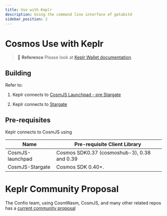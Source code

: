 ```yaml
---
title: Use with Keplr
description: Using the command line interface of gotabitd
sidebar_position: 2
---
```


# Cosmos Use with Keplr

>:memo: **Reference** Please look at [Keplr Wallet documentation](https://docs.keplr.app/). 

## Building

Refer to:

1. Keplr connects to [CosmJS Launchpad - pre Stargate](https://www.npmjs.com/package/@cosmjs/launchpad)

2. Keplr connects to [Stargate](https://www.npmjs.com/package/@cosmjs/stargate)


## Pre-requisites

Keplr connects to CosmJS using

| Name            | Pre-requisite Client Library               |
|-----------------|--------------------------------------------|
| CosmJS-launchpad| Cosmos SDK0.37 (cosmoshub-3), 0.38 and 0.39|
| CosmJS-Stargate | Cosmos SDK 0.40+.                          |

# Keplr Community Proposal

 The Confio team, using CosmWasm, CosmJS, and many other related repos has a [current community proposal](https://wallet.keplr.app/chains/cosmos-hub/proposals/103)